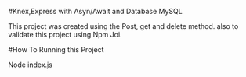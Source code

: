 #Knex,Express with Asyn/Await and Database MySQL

This project was created using the Post, get and delete method. also to validate this project using Npm Joi.

#How To Running this Project

Node index.js

